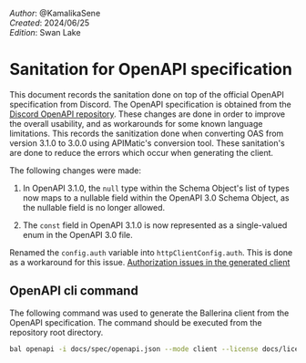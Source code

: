 _Author_: @KamalikaSene \
_Created_: 2024/06/25 \
_Edition_: Swan Lake  

# Sanitation for OpenAPI specification
This document records the sanitation done on top of the official OpenAPI specification from Discord. The OpenAPI specification is obtained from the [Discord OpenAPI repository](https://github.com/discord/discord-api-spec).
These changes are done in order to improve the overall usability, and as workarounds for some known language limitations.
This records the sanitization done when converting OAS from version 3.1.0 to 3.0.0 using APIMatic's conversion tool. These sanitation's are done to reduce the errors which occur when generating the client.

The following changes were made:

1. In OpenAPI 3.1.0, the `null` type within the Schema Object's list of types now maps to a nullable field within the OpenAPI 3.0 Schema Object, as the nullable field is no longer allowed.

2. The `const` field in OpenAPI 3.1.0 is now represented as a single-valued enum in the OpenAPI 3.0 file.

Renamed the `config.auth` variable into `httpClientConfig.auth`. This is done as a workaround for this issue. [Authorization issues in the generated client](https://github.com/ballerina-platform/ballerina-library/issues/6655)


## OpenAPI cli command
The following command was used to generate the Ballerina client from the OpenAPI specification. The command should be executed from the repository root directory.
```bash
bal openapi -i docs/spec/openapi.json --mode client --license docs/license.txt -o ballerina
```
